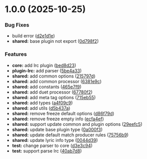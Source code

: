 # 1.0.0 (2025-10-25)


### Bug Fixes

* build error ([d2e1d1e](https://github.com/folltoshe/music-lyric-kit/commit/d2e1d1e3c529a9cb6f4f2ad4485c1ab693a4000f))
* **shared:** base plugin not export ([0d798f2](https://github.com/folltoshe/music-lyric-kit/commit/0d798f2c2ddb4d432dce60ee83bdf9aaad9ec373))


### Features

* **core:** add lrc plugin ([bed8d23](https://github.com/folltoshe/music-lyric-kit/commit/bed8d2316feefd2175840313efbea0e4d8c507c3))
* **plugin-lrc:** add parser ([5be4a33](https://github.com/folltoshe/music-lyric-kit/commit/5be4a33de5f01d942fdb6c9aed02be8c6ed9b366))
* **shared:** add common options ([215797d](https://github.com/folltoshe/music-lyric-kit/commit/215797d1389ab5b4cae38addd4330e8d94bce9fe))
* **shared:** add common processor ([6381e9c](https://github.com/folltoshe/music-lyric-kit/commit/6381e9c6e48df403a5bb58976b5e23ada2f3066d))
* **shared:** add constants ([465e7f9](https://github.com/folltoshe/music-lyric-kit/commit/465e7f9eb91646d612ba0a4547c0de1e61d04843))
* **shared:** add duet processor ([67780f2](https://github.com/folltoshe/music-lyric-kit/commit/67780f20b6039e392c677806ae5f67b0f70dec59))
* **shared:** add meta tag options ([715eb55](https://github.com/folltoshe/music-lyric-kit/commit/715eb55123787aa19a1ca64829448c91e4e6f10c))
* **shared:** add types ([a4f09c9](https://github.com/folltoshe/music-lyric-kit/commit/a4f09c9610ca8262e712afca59d837d7a7a87d54))
* **shared:** add utils ([d5b437a](https://github.com/folltoshe/music-lyric-kit/commit/d5b437a1d344c932356f7920c632af24ed3823f1))
* **shared:** remove freeze default options ([d86f79d](https://github.com/folltoshe/music-lyric-kit/commit/d86f79db51201bf6f27297677a13ad97cf923a7e))
* **shared:** remove freeze empty info ([ecfa4ef](https://github.com/folltoshe/music-lyric-kit/commit/ecfa4efb14848db381f466a028af571d7a390915))
* **shared:** support update common and plugin options ([29eefc5](https://github.com/folltoshe/music-lyric-kit/commit/29eefc562760811911b3567baeb2d3bdfcb9fbf0))
* **shared:** update base plugin type ([0a000f3](https://github.com/folltoshe/music-lyric-kit/commit/0a000f300f143d8c80613dc1bf44dd8fee9f13d7))
* **shared:** update default match producer rules ([75756b9](https://github.com/folltoshe/music-lyric-kit/commit/75756b9101df5d581b75886bb3dc90d8361fea18))
* **shared:** update lyric info type ([0044d39](https://github.com/folltoshe/music-lyric-kit/commit/0044d393b0cebb0d9246bddb7ac48983ac5e9fbc))
* **test:** change parser to core ([d3e3c94](https://github.com/folltoshe/music-lyric-kit/commit/d3e3c94e1d5c1b011077b3ffb541c4c062b335e8))
* **test:** support parse lrc ([40ab7d8](https://github.com/folltoshe/music-lyric-kit/commit/40ab7d867ae2e4bc8d0038f8bfe58c97ec8889a5))




